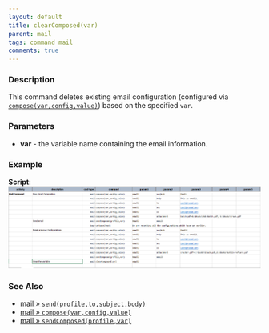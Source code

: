 ```yaml
---
layout: default
title: clearComposed(var)
parent: mail
tags: command mail
comments: true
---
```


### Description
This command deletes existing email configuration (configured via 
[`compose(var,config,value)`](compose(var,config,value))) based on the specified `var`.


### Parameters
- **var** - the variable name containing the email information.


### Example
**Script**:<br/>
![](image/mail_02.png)


### See Also
- [mail &raquo; `send(profile,to,subject,body)`](../mail/send(profile,to,subject,body))
- [mail &raquo; `compose(var,config,value)`](../mail/compose(var,config,value))
- [mail &raquo; `sendComposed(profile,var)`](../mail/sendComposed(profile,var))
